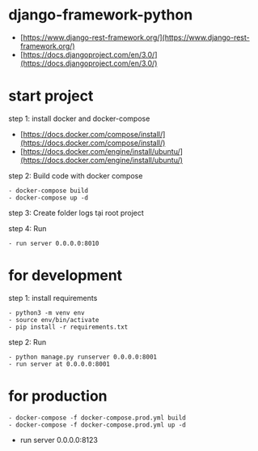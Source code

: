 # django-framework-python
- [https://www.django-rest-framework.org/](https://www.django-rest-framework.org/)
- [https://docs.djangoproject.com/en/3.0/](https://docs.djangoproject.com/en/3.0/)
# start project 
step 1: install docker and docker-compose

- [https://docs.docker.com/compose/install/](https://docs.docker.com/compose/install/)
- [https://docs.docker.com/engine/install/ubuntu/](https://docs.docker.com/engine/install/ubuntu/)

step 2: Build code with docker compose
```
- docker-compose build
- docker-compose up -d
```

step 3: Create folder logs tại root project

step 4: Run
```
- run server 0.0.0.0:8010
```

# for development 
step 1: install requirements
```
- python3 -m venv env
- source env/bin/activate 
- pip install -r requirements.txt 
```
step 2: Run
```
- python manage.py runserver 0.0.0.0:8001
- run server at 0.0.0.0:8001
```

# for production 
```
- docker-compose -f docker-compose.prod.yml build
- docker-compose -f docker-compose.prod.yml up -d
```
- run server 0.0.0.0:8123

